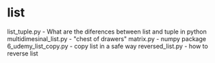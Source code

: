 # list
list_tuple.py - What are the diferences between list and tuple in python
multidimesinal_list.py - "chest of drawers"
matrix.py - numpy package
6_udemy_list_copy.py - copy list in a safe way
reversed_list.py - how to reverse list

